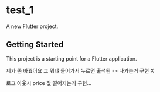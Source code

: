 # test_1

A new Flutter project.

## Getting Started

This project is a starting point for a Flutter application.

제가 좀 바꿨어요 그 뭐냐 들어가서 누르면 출석됨 -> 나가는거 구현 X

로그 아웃시 price 값 떨어지는거 구현... 


